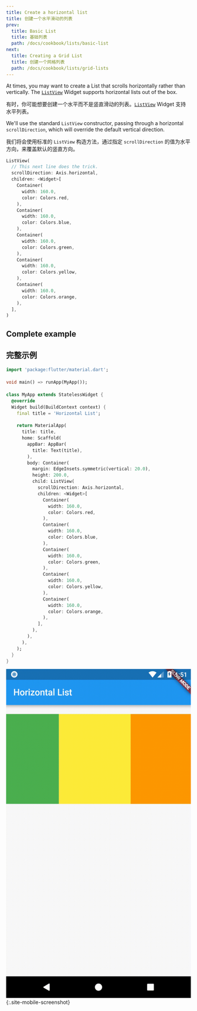 ```yaml
---
title: Create a horizontal list
title: 创建一个水平滑动的列表
prev:
  title: Basic List
  title: 基础列表
  path: /docs/cookbook/lists/basic-list
next:
  title: Creating a Grid List
  title: 创建一个网格列表
  path: /docs/cookbook/lists/grid-lists
---
```


At times, you may want to create a List that scrolls horizontally rather than
vertically. The [`ListView`]({{site.api}}/flutter/widgets/ListView-class.html)
Widget supports horizontal lists out of the box.

有时，你可能想要创建一个水平而不是竖直滑动的列表。[`ListView`]({{site.api}}/flutter/widgets/ListView-class.html) Widget 支持水平列表。

We'll use the standard `ListView` constructor, passing through a horizontal
`scrollDirection`, which will override the default vertical direction.

我们将会使用标准的 `ListView` 构造方法，通过指定 `scrollDirection` 的值为水平方向，来覆盖默认的竖直方向。

<!-- skip -->
```dart
ListView(
  // This next line does the trick.
  scrollDirection: Axis.horizontal,
  children: <Widget>[
    Container(
      width: 160.0,
      color: Colors.red,
    ),
    Container(
      width: 160.0,
      color: Colors.blue,
    ),
    Container(
      width: 160.0,
      color: Colors.green,
    ),
    Container(
      width: 160.0,
      color: Colors.yellow,
    ),
    Container(
      width: 160.0,
      color: Colors.orange,
    ),
  ],
)
```

## Complete example

## 完整示例

```dart
import 'package:flutter/material.dart';

void main() => runApp(MyApp());

class MyApp extends StatelessWidget {
  @override
  Widget build(BuildContext context) {
    final title = 'Horizontal List';

    return MaterialApp(
      title: title,
      home: Scaffold(
        appBar: AppBar(
          title: Text(title),
        ),
        body: Container(
          margin: EdgeInsets.symmetric(vertical: 20.0),
          height: 200.0,
          child: ListView(
            scrollDirection: Axis.horizontal,
            children: <Widget>[
              Container(
                width: 160.0,
                color: Colors.red,
              ),
              Container(
                width: 160.0,
                color: Colors.blue,
              ),
              Container(
                width: 160.0,
                color: Colors.green,
              ),
              Container(
                width: 160.0,
                color: Colors.yellow,
              ),
              Container(
                width: 160.0,
                color: Colors.orange,
              ),
            ],
          ),
        ),
      ),
    );
  }
}
```

![Horizontal List Demo](/images/cookbook/horizontal-list.gif){:.site-mobile-screenshot}


